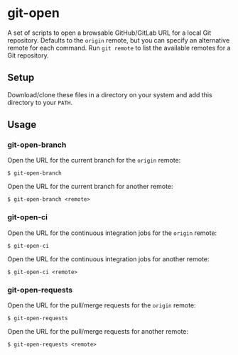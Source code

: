 # git-open

A set of scripts to open a browsable GitHub/GitLab URL for a local Git repository.
Defaults to the `origin` remote, but you can specify an alternative remote for each command.
Run `git remote` to list the available remotes for a Git repository.

## Setup

Download/clone these files in a directory on your system and add this directory to your `PATH`.

## Usage

### git-open-branch

Open the URL for the current branch for the `origin` remote:

    $ git-open-branch

Open the URL for the current branch for another remote:

    $ git-open-branch <remote>

### git-open-ci

Open the URL for the continuous integration jobs for the `origin` remote:

    $ git-open-ci

Open the URL for the continuous integration jobs for another remote:

    $ git-open-ci <remote>

### git-open-requests

Open the URL for the pull/merge requests for the `origin` remote:

    $ git-open-requests

Open the URL for the pull/merge requests for another remote:

    $ git-open-requests <remote>
